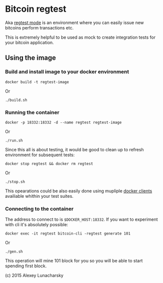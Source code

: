 # Bitcoin regtest

Aka [regtest mode][regtest-mode] is
an environment where you can easily issue new bitcoins perform transactions
etc.

This is extremely helpful to be used as mock to create integration tests for
your bitcoin application.

## Using the image

### Build and install image to your docker environment

```
docker build -t regtest-image
```

Or

```
./build.sh
```

### Running the container

```
docker -p 18332:18332 -d --name regtest regtest-image
```

Or

```
./run.sh
```

Since this all is about testing, it would be good to clean up to refresh
environment for subsequent tests:

```
docker stop regtest && docker rm regtest
```

Or

```
./stop.sh
```

This opearations could be also easily done using mupliple [docker
clients][docker-clients] availiable whithin your test suites.

### Connecting to the container

The address to connect to is `$DOCKER_HOST:18332`.
If you want to experiment with cli it's absolutely possible:
```
docker exec -it regtest bitcoin-cli -regtest generate 101
```

Or

```
./gen.sh
```

This operation will mine 101 block for you so you will be able to start
spending first block.

(c) 2015 Alexey Lunacharsky

[docker-clients]: https://docs.docker.com/reference/api/remote_api_client_libraries/
[regtest-mode]: https://bitcoin.org/en/developer-examples#regtest-mode
